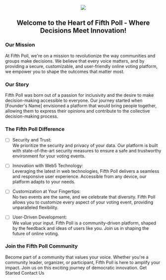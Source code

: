 
<p align="center">
<img src="https://github.com/web5-community-voting-platform/.github/assets/96080203/4dd3737a-8240-44d2-8404-81fa4a814a9d" /> 
</p>
<h2 style="text-align:center; text-size:" align="center">Welcome to the Heart of Fifth Poll - Where Decisions Meet Innovation!</h4>


### Our Mission
At Fifth Poll, we're on a mission to revolutionize the way communities and groups make decisions. We believe that every voice matters, and by providing a secure, customizable, and user-friendly online voting platform, we empower you to shape the outcomes that matter most.


### Our Story
Fifth Poll was born out of a passion for inclusivity and the desire to make decision-making accessible to everyone. Our journey started when [Founder's Name] envisioned a platform that would bring people together, allowing them to express their opinions and contribute to the collective decision-making process.


### The Fifth Poll Difference

- [ ] Security and Trust: <br/>
We prioritize the security and privacy of your data. Our platform is built with state-of-the-art security measures to ensure a safe and trustworthy environment for your voting events.

- [ ] Innovation with Web5 Technology: <br/>
Leveraging the latest in web technologies, Fifth Poll delivers a seamless and responsive user experience. Accessible from any device, our platform adapts to your needs.

- [ ] Customization at Your Fingertips: <br/>
No two events are the same, and we celebrate that diversity. Fifth Poll allows you to customize every aspect of your voting event, providing unparalleled flexibility.

- [ ] User-Driven Development: <br/>
We value your input. Fifth Poll is a community-driven platform, shaped by the feedback and ideas of users like you. Join us in shaping the future of online voting.


### Join the Fifth Poll Community
Become part of a community that values your voice. Whether you're a community leader, organizer, or participant, Fifth Poll is here to amplify your impact. Join us on this exciting journey of democratic innovation.
Get Started Contact Us
